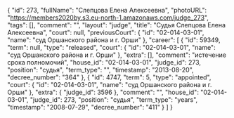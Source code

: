 {
    "id": 273,
    "fullName": "Слепцова Елена Алексеевна",
    "photoURL": "https://members2020by.s3.eu-north-1.amazonaws.com/judge_273",
    "tags": [],
    "comment": "",
    "layout": "judge",
    "title": "Судья Слепцова Елена Алексеевна",
    "court": null,
    "previousCourt": {
        "id": "02-014-03-01",
        "name": "суд Оршанского района и г. Орши"
    },
    "career": [
        {
            "id": 59349,
            "term": null,
            "type": "released",
            "court": {
                "id": "02-014-03-01",
                "name": "суд Оршанского района и г. Орши"
            },
            "extra": [],
            "comment": "истечение срока полномочий",
            "house_id": "02-014-03-01",
            "judge_id": 273,
            "position": "судья",
            "term_type": "",
            "timestamp": "2013-08-20",
            "decree_number": "364"
        },
        {
            "id": 4747,
            "term": 5,
            "type": "appointed",
            "court": {
                "id": "02-014-03-01",
                "name": "суд Оршанского района и г. Орши"
            },
            "extra": {
                "judge_id": 3596
            },
            "comment": "",
            "house_id": "02-014-03-01",
            "judge_id": 273,
            "position": "судья",
            "term_type": "years",
            "timestamp": "2008-07-29",
            "decree_number": "411"
        }
    ]
}